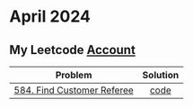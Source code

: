 # April 2024

## My Leetcode [Account](https://leetcode.com/Mohamed_AboElNasr/)

|                                                                Problem                                                                |                              Solution                              |
| :-----------------------------------------------------------------------------------------------------------------------------------: | :----------------------------------------------------------------: |
| [584. Find Customer Referee](https://leetcode.com/problems/find-customer-referee/description/?envType=study-plan-v2&envId=top-sql-50) | [code](../../source/Database/584.%20Find%20Customer%20Referee.sql) |
